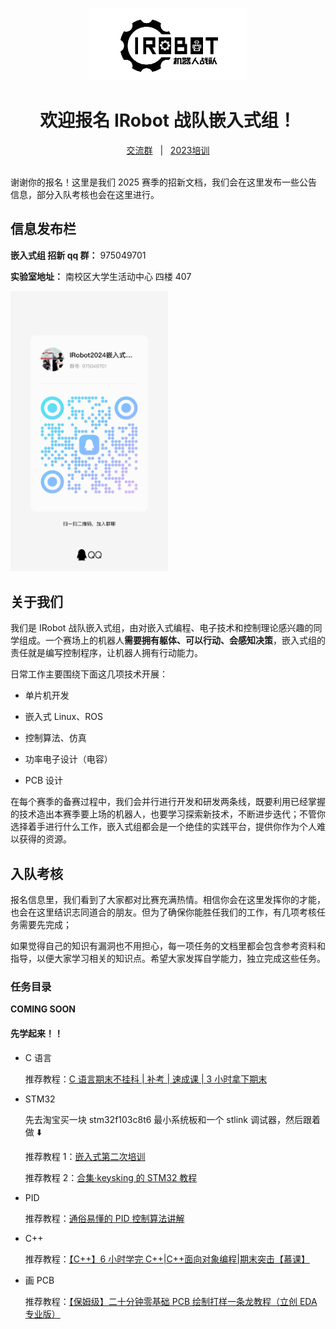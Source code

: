 <p align="center">
    <img width=50% src="assets/p1.png"/>
</p>

<h1 align="center">欢迎报名 IRobot 战队嵌入式组！</h1>

<div align="center">
    <a href="http://qm.qq.com/cgi-bin/qm/qr?_wv=1027&k=2JehDBVI8BBWEfourtdRF60RpF1zjHOV&authKey=EvFODrPUWOLijVFji0AScdjeAl2JCO7ZtpbFKF14VjfpjFyHmIU3e%2FijA%2FvoBc2l&noverify=0&group_code=635535591">交流群</a>
    <span>&nbsp;&nbsp;|&nbsp;&nbsp;</span>
    <a href="https://space.bilibili.com/436391821/channel/collectiondetail?sid=1809229">2023培训</a>
    </br></br>
</div>

谢谢你的报名！这里是我们 2025 赛季的招新文档，我们会在这里发布一些公告信息，部分入队考核也会在这里进行。

## 信息发布栏

**嵌入式组 招新 qq 群：** 975049701

**实验室地址：** 南校区大学生活动中心 四楼 407

<img width=50% src="assets/p2.jpg"/>

## 关于我们

我们是 IRobot 战队嵌入式组，由对嵌入式编程、电子技术和控制理论感兴趣的同学组成。一个赛场上的机器人**需要拥有躯体、可以行动、会感知决策**，嵌入式组的责任就是编写控制程序，让机器人拥有行动能力。

日常工作主要围绕下面这几项技术开展：

- 单片机开发

- 嵌入式 Linux、ROS

- 控制算法、仿真

- 功率电子设计（电容）

- PCB 设计

在每个赛季的备赛过程中，我们会并行进行开发和研发两条线，既要利用已经掌握的技术造出本赛季要上场的机器人，也要学习探索新技术，不断进步迭代；不管你选择着手进行什么工作，嵌入式组都会是一个绝佳的实践平台，提供你作为个人难以获得的资源。

## 入队考核

报名信息里，我们看到了大家都对比赛充满热情。相信你会在这里发挥你的才能，也会在这里结识志同道合的朋友。但为了确保你能胜任我们的工作，有几项考核任务需要先完成；

如果觉得自己的知识有漏洞也不用担心，每一项任务的文档里都会包含参考资料和指导，以便大家学习相关的知识点。希望大家发挥自学能力，独立完成这些任务。

### 任务目录

**COMING SOON**

#### 先学起来！！

- C 语言

  推荐教程：[C 语言期末不挂科 | 补考 | 速成课 | 3 小时拿下期末](https://www.bilibili.com/video/BV1pE421N7en)

- STM32

  先去淘宝买一块 stm32f103c8t6 最小系统板和一个 stlink 调试器，然后跟着做 ⬇️

  推荐教程 1：[嵌入式第二次培训](https://www.bilibili.com/video/BV16w411C7zL)

  推荐教程 2：[合集·keysking 的 STM32 教程](https://space.bilibili.com/6100925/channel/collectiondetail?sid=1025423)

- PID

  推荐教程：[通俗易懂的 PID 控制算法讲解](https://www.bilibili.com/video/BV1et4y1i7Gm)

- C++

  推荐教程：[【C++】6 小时学完 C++|C++面向对象编程|期末突击【慕课】](https://www.bilibili.com/video/BV1ZT4y1C7WR)

- 画 PCB

  推荐教程：[【保姆级】二十分钟零基础 PCB 绘制打样一条龙教程（立创 EDA 专业版）](https://www.bilibili.com/video/BV1J24y1Z7cY)

